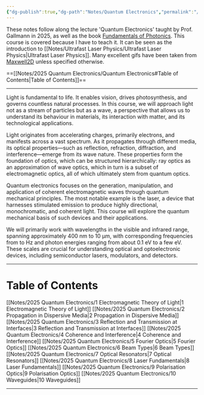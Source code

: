 ```yaml
---
{"dg-publish":true,"dg-path":"Notes/Quantum Electronics","permalink":"/notes/quantum-electronics/","dgShowBacklinks":"false","dgShowLocalGraph":true,"dgShowInlineTitle":true,"dgShowToc":"false","updated":"2025-06-04T15:33:55.000+02:00"}
---
```


 These notes follow along the lecture 'Quantum Electronics' taught by Prof. Gallmann in 2025, as well as the book [Fundamentals of Photonics](https://onlinelibrary.wiley.com/doi/book/10.1002/0471213748). This course is covered because I have to teach it. It can be seen as the introduction to [[Notes/Ultrafast Laser Physics/Ultrafast Laser Physics\|Ultrafast Laser Physics]]. Many excellent gifs have been taken from [Maxwell2D](https://www.met.reading.ac.uk/clouds/maxwell/) unless specified otherwise. 

==[[Notes/2025 Quantum Electronics/Quantum Electronics#Table of Contents\|Table of Contents]]==

---
Light is fundamental to life. It enables vision, drives photosynthesis, and governs countless natural processes. In this course, we will approach light not as a stream of particles but as a wave, a perspective that allows us to understand its behaviour in materials, its interaction with matter, and its technological applications.

Light originates from accelerating charges, primarily electrons, and manifests across a vast spectrum. As it propagates through different media, its optical properties—such as reflection, refraction, diffraction, and interference—emerge from its wave nature. These properties form the foundation of optics, which can be structured hierarchically: ray optics as an approximation of wave optics, which in turn is a subset of electromagnetic optics, all of which ultimately stem from quantum optics.

Quantum electronics focuses on the generation, manipulation, and application of coherent electromagnetic waves through quantum mechanical principles. The most notable example is the laser, a device that harnesses stimulated emission to produce highly directional, monochromatic, and coherent light. This course will explore the quantum mechanical basis of such devices and their applications.

We will primarily work with wavelengths in the visible and infrared range, spanning approximately $400$ nm to $10$ μm, with corresponding frequencies from to Hz and photon energies ranging from about 0.1 eV to a few eV. These scales are crucial for understanding optical and optoelectronic devices, including semiconductor lasers, modulators, and detectors.

---
# Table of Contents

[[Notes/2025 Quantum Electronics/1 Electromagnetic Theory of Light\|1 Electromagnetic Theory of Light]]
[[Notes/2025 Quantum Electronics/2 Propagation in Dispersive Media\|2 Propagation in Dispersive Media]]
[[Notes/2025 Quantum Electronics/3 Reflection and Transmission at Interfaces\|3 Reflection and Transmission at Interfaces]]
[[Notes/2025 Quantum Electronics/4 Coherence and Interference\|4 Coherence and Interference]]
[[Notes/2025 Quantum Electronics/5 Fourier Optics\|5 Fourier Optics]]
[[Notes/2025 Quantum Electronics/6 Beam Types\|6 Beam Types]]
[[Notes/2025 Quantum Electronics/7 Optical Resonators\|7 Optical Resonators]] 
[[Notes/2025 Quantum Electronics/8 Laser Fundamentals\|8 Laser Fundamentals]]
[[Notes/2025 Quantum Electronics/9 Polarisation Optics\|9 Polarisation Optics]]
[[Notes/2025 Quantum Electronics/10 Waveguides\|10 Waveguides]]

---